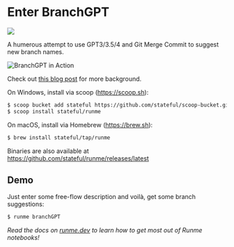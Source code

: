 # Enter BranchGPT

[![](https://badgen.net/badge/Run%20this%20/Demo/5B3ADF?icon=https://runme.dev/runme_logo.svg)](https://runme.dev/api/runme?repository=https://github.com/stateful/vscode-runme.git&fileToOpen=examples/branchGPT.md)

A humerous attempt to use GPT3/3.5/4 and Git Merge Commit to suggest new branch names.

![BranchGPT in Action](https://media.graphassets.com/SyNFcxcHRG2PHtqCXCNx)

Check out [this blog post](https://stateful.com/blog/branchgpt-ai-powered-branch-names) for more background.

On Windows, install via scoop (https://scoop.sh):

```sh
$ scoop bucket add stateful https://github.com/stateful/scoop-bucket.git
$ scoop install stateful/runme
```

On macOS, install via Homebrew (https://brew.sh):

```sh
$ brew install stateful/tap/runme
```

Binaries are also available at https://github.com/stateful/runme/releases/latest

## Demo

Just enter some free-flow description and voilà, get some branch suggestions:

```sh
$ runme branchGPT
```

_Read the docs on [runme.dev](https://www.runme.dev/docs/intro) to learn how to get most out of Runme notebooks!_
